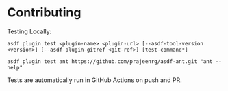 # Contributing

Testing Locally:

```shell
asdf plugin test <plugin-name> <plugin-url> [--asdf-tool-version <version>] [--asdf-plugin-gitref <git-ref>] [test-command*]

asdf plugin test ant https://github.com/prajeenrg/asdf-ant.git "ant --help"
```

Tests are automatically run in GitHub Actions on push and PR.
